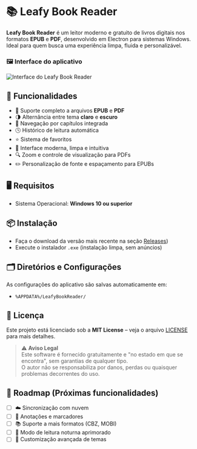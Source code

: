 # 📚 Leafy Book Reader

**Leafy Book Reader** é um leitor moderno e gratuito de livros digitais nos formatos **EPUB** e **PDF**, desenvolvido em Electron para sistemas Windows. Ideal para quem busca uma experiência limpa, fluida e personalizável.

### 🖼️ Interface do aplicativo
![Interface do Leafy Book Reader](https://github.com/user-attachments/assets/88276e6c-0f13-48db-97d4-07ffb37f5e74)

## 🚀 Funcionalidades

- 📖 Suporte completo a arquivos **EPUB** e **PDF**
- 🌗 Alternância entre tema **claro** e **escuro**
- 📑 Navegação por capítulos integrada
- 🕓 Histórico de leitura automática
- ⭐ Sistema de favoritos
- 🧭 Interface moderna, limpa e intuitiva
- 🔍 Zoom e controle de visualização para PDFs
- ✏️ Personalização de fonte e espaçamento para EPUBs

## 🖥️ Requisitos

- Sistema Operacional: **Windows 10 ou superior**

## 📦 Instalação

- Faça o download da versão mais recente na seção [Releases](https://github.com/gdcodedev/Leafy-Book-Reader-Windows/releases/tag/v0.0.1))
- Execute o instalador `.exe` (instalação limpa, sem anúncios)

## 🗂️ Diretórios e Configurações

As configurações do aplicativo são salvas automaticamente em:

- `%APPDATA%/LeafyBookReader/`

## 📄 Licença

Este projeto está licenciado sob a **MIT License** – veja o arquivo [LICENSE](LICENSE) para mais detalhes.

> ⚠️ **Aviso Legal**  
> Este software é fornecido gratuitamente e "no estado em que se encontra", sem garantias de qualquer tipo.  
> O autor não se responsabiliza por danos, perdas ou quaisquer problemas decorrentes do uso.

## 🔮 Roadmap (Próximas funcionalidades)

- [ ] ☁️ Sincronização com nuvem
- [ ] 📝 Anotações e marcadores
- [ ] 📚 Suporte a mais formatos (CBZ, MOBI)
- [ ] 🌙 Modo de leitura noturna aprimorado
- [ ] 🎨 Customização avançada de temas
